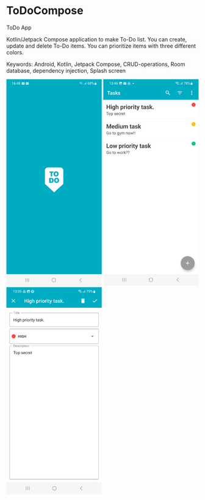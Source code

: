 # ToDoCompose

ToDo App

Kotlin/Jetpack Compose application to make To-Do list. You can create, update and delete To-Do items. You can prioritize items with three different colors.

Keywords: Android, Kotlin, Jetpack Compose, CRUD-operations, Room database, dependency injection, Splash screen

<p float="left">
  <img src="images/Screenshot_To-Do_Compose3.jpg" width="250" />
  <img src="images/Screenshot_To-Do Compose1.jpg" width="250" />
  <img src="images/Screenshot_To-Do Compose2.jpg" width="250" />
</p>



